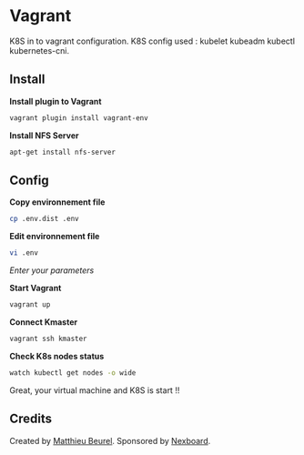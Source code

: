 # Vagrant

K8S in to vagrant configuration.
K8S config used : kubelet kubeadm kubectl kubernetes-cni.

## Install

**Install plugin to Vagrant**
```bash
vagrant plugin install vagrant-env
```

**Install NFS Server**
```bash
apt-get install nfs-server
```

## Config

**Copy environnement file**
```bash
cp .env.dist .env
```

**Edit environnement file**
```bash
vi .env
```
_Enter your parameters_

**Start Vagrant**
```bash
vagrant up
```

**Connect Kmaster**
```bash
vagrant ssh kmaster
```

**Check K8s nodes status**
```bash
watch kubectl get nodes -o wide
```

Great, your virtual machine and K8S is start !!

## Credits

Created by [Matthieu Beurel](https://www.mbeurel.com). Sponsored by [Nexboard](https://www.nexboard.fr).